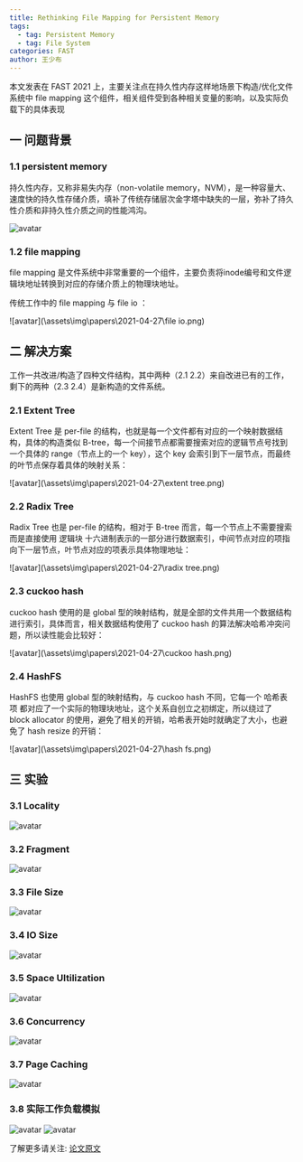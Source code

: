 ```yaml
---
title: Rethinking File Mapping for Persistent Memory
tags: 
  - tag: Persistent Memory
  - tag: File System
categories: FAST
author: 王少布
---
```


本文发表在 FAST 2021 上，主要关注点在持久性内存这样地场景下构造/优化文件系统中 file mapping 这个组件，相关组件受到各种相关变量的影响，以及实际负载下的具体表现

## 一 问题背景

### 1.1 persistent memory

持久性内存，又称非易失内存（non-volatile memory，NVM），是一种容量大、速度快的持久性存储介质，填补了传统存储层次金字塔中缺失的一层，弥补了持久性介质和非持久性介质之间的性能鸿沟。


![avatar](\assets\img\papers\2021-04-27\nvm.png)

### 1.2 file mapping

file mapping 是文件系统中非常重要的一个组件，主要负责将inode编号和文件逻辑块地址转换到对应的存储介质上的物理块地址。

传统工作中的 file mapping 与 file io ：

![avatar](\assets\img\papers\2021-04-27\file io.png)

## 二 解决方案

工作一共改进/构造了四种文件结构，其中两种（2.1 2.2）来自改进已有的工作，剩下的两种（2.3 2.4）是新构造的文件系统。

### 2.1 Extent Tree

Extent Tree 是 per-file 的结构，也就是每一个文件都有对应的一个映射数据结构，具体的构造类似 B-tree，每一个间接节点都需要搜索对应的逻辑节点号找到一个具体的 range（节点上的一个 key），这个 key 会索引到下一层节点，而最终的叶节点保存着具体的映射关系：

![avatar](\assets\img\papers\2021-04-27\extent tree.png)

### 2.2 Radix Tree

Radix Tree 也是 per-file 的结构，相对于 B-tree 而言，每一个节点上不需要搜索而是直接使用 逻辑块 十六进制表示的一部分进行数据索引，中间节点对应的项指向下一层节点，叶节点对应的项表示具体物理地址：

![avatar](\assets\img\papers\2021-04-27\radix tree.png)

### 2.3 cuckoo hash

cuckoo hash 使用的是 global 型的映射结构，就是全部的文件共用一个数据结构进行索引，具体而言，相关数据结构使用了 cuckoo hash 的算法解决哈希冲突问题，所以读性能会比较好：

![avatar](\assets\img\papers\2021-04-27\cuckoo hash.png)

### 2.4 HashFS

HashFS 也使用 global 型的映射结构，与 cuckoo hash 不同，它每一个 哈希表项 都对应了一个实际的物理块地址，这个关系自创立之初绑定，所以绕过了 block allocator 的使用，避免了相关的开销，哈希表开始时就确定了大小，也避免了 hash resize 的开销：

![avatar](\assets\img\papers\2021-04-27\hash fs.png)


## 三 实验

### 3.1 Locality
![avatar](\assets\img\papers\2021-04-27\exp1.png)
### 3.2 Fragment
![avatar](\assets\img\papers\2021-04-27\exp2.png)
### 3.3 File Size
![avatar](\assets\img\papers\2021-04-27\exp3.png)
### 3.4 IO Size
![avatar](\assets\img\papers\2021-04-27\exp4.png)
### 3.5 Space Ultilization
![avatar](\assets\img\papers\2021-04-27\exp5.png)
### 3.6 Concurrency
![avatar](\assets\img\papers\2021-04-27\exp6.png)
### 3.7 Page Caching
![avatar](\assets\img\papers\2021-04-27\exp7.png)
### 3.8 实际工作负载模拟
![avatar](\assets\img\papers\2021-04-27\exp8-1.png)
![avatar](\assets\img\papers\2021-04-27\exp8-2.png)


了解更多请关注: [论文原文](https://www.usenix.org/system/files/fast21-neal.pdf) 